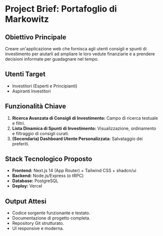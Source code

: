 # Project Brief: Portafoglio di Markowitz

## Obiettivo Principale
Creare un'applicazione web che fornisca agli utenti consigli e spunti di investimento per aiutarli ad ampliare le loro vedute finanziarie e a prendere decisioni informate per guadagnare nel tempo.

## Utenti Target
- Investitori (Esperti e Principianti)
- Aspiranti Investitori

## Funzionalità Chiave
1.  **Ricerca Avanzata di Consigli di Investimento:** Campo di ricerca testuale e filtri.
2.  **Lista Dinamica di Spunti di Investimento:** Visualizzazione, ordinamento e filtraggio di consigli curati.
3.  **(Secondaria) Dashboard Utente Personalizzata:** Salvataggio dei preferiti.

## Stack Tecnologico Proposto
- **Frontend:** Next.js 14 (App Router) + Tailwind CSS + shadcn/ui
- **Backend:** Node.js/Express (o tRPC)
- **Database:** PostgreSQL
- **Deploy:** Vercel

## Output Attesi
- Codice sorgente funzionante e testato.
- Documentazione di progetto completa.
- Repository Git strutturato.
- UI responsive e moderna.